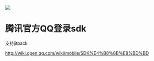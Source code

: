 [![](https://jitpack.io/v/yikuo123/QQOpenSdkForAndroid.svg)](https://jitpack.io/#yikuo123/QQOpenSdkForAndroid)

# 腾讯官方QQ登录sdk

支持jitpack

http://wiki.open.qq.com/wiki/mobile/SDK%E4%B8%8B%E8%BD%BD
